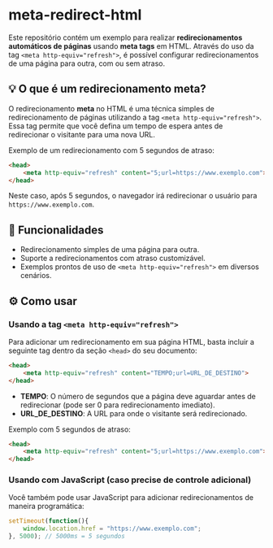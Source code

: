 # meta-redirect-html

Este repositório contém um exemplo para realizar **redirecionamentos automáticos de páginas** usando **meta tags** em HTML. Através do uso da tag `<meta http-equiv="refresh">`, é possível configurar redirecionamentos de uma página para outra, com ou sem atraso.

## 💡 O que é um redirecionamento meta?

O redirecionamento **meta** no HTML é uma técnica simples de redirecionamento de páginas utilizando a tag `<meta http-equiv="refresh">`. Essa tag permite que você defina um tempo de espera antes de redirecionar o visitante para uma nova URL.

Exemplo de um redirecionamento com 5 segundos de atraso:

```html
<head>
    <meta http-equiv="refresh" content="5;url=https://www.exemplo.com">
</head>
```

Neste caso, após 5 segundos, o navegador irá redirecionar o usuário para `https://www.exemplo.com`.

## 🚀 Funcionalidades

- Redirecionamento simples de uma página para outra.
- Suporte a redirecionamentos com atraso customizável.
- Exemplos prontos de uso de `<meta http-equiv="refresh">` em diversos cenários.

## ⚙️ Como usar

### Usando a tag `<meta http-equiv="refresh">`

Para adicionar um redirecionamento em sua página HTML, basta incluir a seguinte tag dentro da seção `<head>` do seu documento:

```html
<head>
    <meta http-equiv="refresh" content="TEMPO;url=URL_DE_DESTINO">
</head>
```

- **TEMPO**: O número de segundos que a página deve aguardar antes de redirecionar (pode ser 0 para redirecionamento imediato).
- **URL_DE_DESTINO**: A URL para onde o visitante será redirecionado.

Exemplo com 5 segundos de atraso:

```html
<head>
    <meta http-equiv="refresh" content="5;url=https://www.exemplo.com">
</head>
```

### Usando com JavaScript (caso precise de controle adicional)

Você também pode usar JavaScript para adicionar redirecionamentos de maneira programática:

```javascript
setTimeout(function(){
    window.location.href = "https://www.exemplo.com";
}, 5000); // 5000ms = 5 segundos
```
